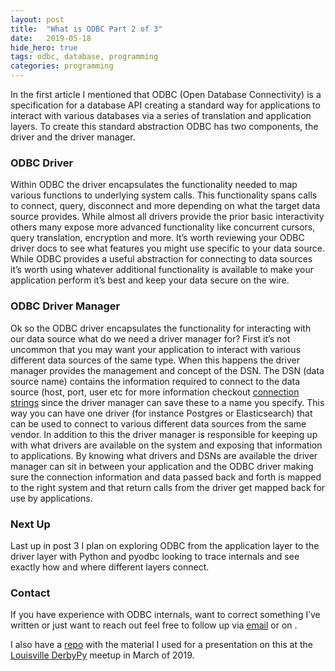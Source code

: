```yaml
---
layout:	post
title:	"What is ODBC Part 2 of 3"
date:	2019-05-18
hide_hero: true
tags: odbc, database, programming
categories: programming
---
```


  In the first article I mentioned that ODBC (Open Database Connectivity) is a specification for a database API creating a standard way for applications to interact with various databases via a series of translation and application layers. To create this standard abstraction ODBC has two components, the driver and the driver manager.

### ODBC Driver

Within ODBC the driver encapsulates the functionality needed to map various functions to underlying system calls. This functionality spans calls to connect, query, disconnect and more depending on what the target data source provides. While almost all drivers provide the prior basic interactivity others many expose more advanced functionality like concurrent cursors, query translation, encryption and more. It’s worth reviewing your ODBC driver docs to see what features you might use specific to your data source. While ODBC provides a useful abstraction for connecting to data sources it’s worth using whatever additional functionality is available to make your application perform it’s best and keep your data secure on the wire.

### ODBC Driver Manager

Ok so the ODBC driver encapsulates the functionality for interacting with our data source what do we need a driver manager for? First it’s not uncommon that you may want your application to interact with various different data sources of the same type. When this happens the driver manager provides the management and concept of the DSN. The DSN (data source name) contains the information required to connect to the data source (host, port, user etc for more information checkout [connection strings](https://www.connectionstrings.com/) since the driver manager can save these to a name you specify. This way you can have one driver (for instance Postgres or Elasticsearch) that can be used to connect to various different data sources from the same vendor. In addition to this the driver manager is responsible for keeping up with what drivers are available on the system and exposing that information to applications. By knowing what drivers and DSNs are available the driver manager can sit in between your application and the ODBC driver making sure the connection information and data passed back and forth is mapped to the right system and that return calls from the driver get mapped back for use by applications.

### Next Up

Last up in post 3 I plan on exploring ODBC from the application layer to the driver layer with Python and pyodbc looking to trace internals and see exactly how and where different layers connect.

### Contact

If you have experience with ODBC internals, want to correct something I’ve written or just want to reach out feel free to follow up via [email](mailto:n0mn0m@burningdaylight.io) or on .

I also have a [repo](https://github.com/n0mn0m/presentations) with the material I used for a presentation on this at the [Louisville DerbyPy](https://www.meetup.com/derbypy/) meetup in March of 2019.
